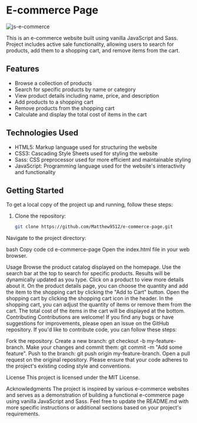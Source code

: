 # E-commerce Page

![js-e-commerce](https://github.com/Matthew9512/e-commerce-page/assets/108298198/1aa2d31d-1872-4f67-88c8-7f8fd107bee6)


This is an e-commerce website built using vanilla JavaScript and Sass. Project includes active sale functionality, allowing users to search for products, add them to a shopping cart, and remove items from the cart.

## Features

- Browse a collection of products
- Search for specific products by name or category
- View product details including name, price, and description
- Add products to a shopping cart
- Remove products from the shopping cart
- Calculate and display the total cost of items in the cart

## Technologies Used

- HTML5: Markup language used for structuring the website
- CSS3: Cascading Style Sheets used for styling the website
- Sass: CSS preprocessor used for more efficient and maintainable styling
- JavaScript: Programming language used for the website's interactivity and functionality

## Getting Started

To get a local copy of the project up and running, follow these steps:

1. Clone the repository:

   ```bash
   git clone https://github.com/Matthew9512/e-commerce-page.git
Navigate to the project directory:

bash
Copy code
cd e-commerce-page
Open the index.html file in your web browser.

Usage
Browse the product catalog displayed on the homepage.
Use the search bar at the top to search for specific products. Results will be dynamically updated as you type.
Click on a product to view more details about it.
On the product details page, you can choose the quantity and add the item to the shopping cart by clicking the "Add to Cart" button.
Open the shopping cart by clicking the shopping cart icon in the header.
In the shopping cart, you can adjust the quantity of items or remove them from the cart.
The total cost of the items in the cart will be displayed at the bottom.
Contributing
Contributions are welcome! If you find any bugs or have suggestions for improvements, please open an issue on the GitHub repository. If you'd like to contribute code, you can follow these steps:

Fork the repository.
Create a new branch: git checkout -b my-feature-branch.
Make your changes and commit them: git commit -m "Add some feature".
Push to the branch: git push origin my-feature-branch.
Open a pull request on the original repository.
Please ensure that your code adheres to the project's existing coding style and conventions.

License
This project is licensed under the MIT License.

Acknowledgments
The project is inspired by various e-commerce websites and serves as a demonstration of building a functional e-commerce page using vanilla JavaScript and Sass.
Feel free to update the README.md with more specific instructions or additional sections based on your project's requirements.
